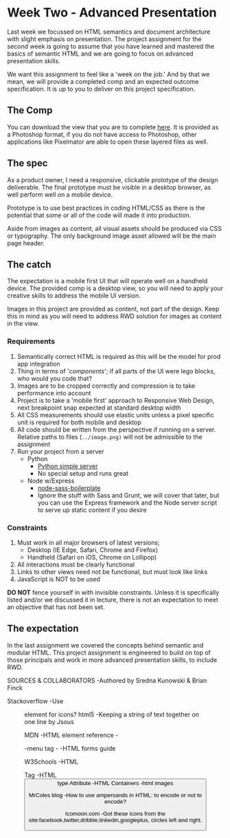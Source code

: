 # Week Two - Advanced Presentation

Last week we focussed on HTML semantics and document architecture with slight emphasis on presentation. The project assignment for the second week is going to assume that you have learned and mastered the basics of semantic HTML and we are going to focus on advanced presentation skills. 

We want this assignment to feel like a 'week on the job.' And by that we mean, we will provide a completed comp and an expected outcome specification. It is up to you to deliver on this project specification.

## The Comp

You can download the view that you are to complete [here](https://dl.dropboxusercontent.com/u/5658310/cf-project-2/the-comp.psd). It is provided as a Photoshop format, if you do not have access to Photoshop, other applications like Pixelmator are able to open these layered files as well.


## The spec

As a product owner, I need a responsive, clickable prototype of the design deliverable. The final prototype must be visible in a desktop browser, as well perform well on a mobile device. 

Prototype is to use best practices in coding HTML/CSS as there is the potential that some or all of the code will made it into production. 

Aside from images as content, all visual assets should be produced via CSS or typography. The only background image asset allowed will be the main page header. 

## The catch

The expectation is a mobile first UI that will operate well on a handheld device. The provided comp is a desktop view, so you will need to apply your creative skills to address the mobile UI version. 

Images in this project are provided as content, not part of the design. Keep this in mind as you will need to address RWD solution for images as content in the view. 

### Requirements 

1. Semantically correct HTML is required as this will be the model for prod app integration
1. Thing in terms of '*components*'; if all parts of the UI were lego blocks, who would you code that?
1. Images are to be cropped correctly and compression is to take performance into account
1. Project is to take a 'mobile first' approach to Responsive Web Design, next breakpoint snap expected at standard desktop width
1. All CSS measurements should use elastic units unless a pixel specific unit is required for both mobile and desktop
1. All code should be written from the perspective if running on a server. Relative paths to files (`../image.png)` will not be admissible to the assignment
1. Run your project from a server
	* Python
		* [Python simple server](http://www.anotheruiguy.com/ux-design-dev/_book/learning-computers/pyserver.html)
		* No special setup and runs great
	* Node w/Express
		* [node-sass-boilerplate](https://github.com/anotheruiguy/node-sass-boilerplate)
		* Ignore the stuff with Sass and Grunt, we will cover that later, but you can use the Express framework and the Node server script to serve up static content if you desire

### Constraints 

1. Must work in all major browsers of latest versions;
	* Desktop (IE Edge, Safari, Chrome and Firefox)
	* Handheld (Safari on iOS, Chrome on Lollipop)
1. All interactions must be clearly functional
1. Links to other views need not be functional, but must look like links
1. JavaScript is NOT to be used

__DO NOT__ fence yourself in with invisible constraints. Unless it is specifically listed and/or we discussed it in lecture, there is not an expectation to meet an objective that has not been set. 

## The expectation 

In the last assignment we covered the concepts behind semantic and modular HTML. This project assignment is engineered to build on top of those principals and work in more advanced presentation skills, to include RWD. 

SOURCES & COLLABORATORS
-Authored by Sredna Kunowski & Brian Finck

Stackoverflow
-Use <figure> element for icons? html5
-Keeping a string of text together on one line by Jsous

MDN
-HTML element reference
-<hgroup>
-menu tag
-<menuitem>
-HTML forms guide

W3Schools
-HTML <nav> Tag
-HTML <button> type Attribute
-HTML Containers
-html images

MrColes blog
-How to use ampersands in HTML: to encode or not to encode?

Icomoon.com
-Got these icons from the site:facebook,twitter,dribble,linkedin,googleplus, circles left and right.



